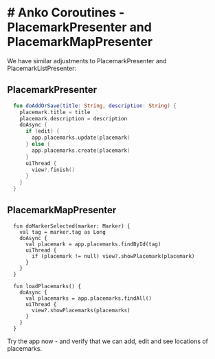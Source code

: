 # # Anko Coroutines - PlacemarkPresenter and PlacemarkMapPresenter

We have similar adjustments to PlacemarkPresenter and PlacemarkListPresenter:

## PlacemarkPresenter

~~~kotlin
  fun doAddOrSave(title: String, description: String) {
    placemark.title = title
    placemark.description = description
    doAsync {
      if (edit) {
        app.placemarks.update(placemark)
      } else {
        app.placemarks.create(placemark)
      }
      uiThread {
        view?.finish()
      }
    }
  }
~~~


## PlacemarkMapPresenter

~~~
  fun doMarkerSelected(marker: Marker) {
    val tag = marker.tag as Long
    doAsync {
      val placemark = app.placemarks.findById(tag)
      uiThread {
        if (placemark != null) view?.showPlacemark(placemark)
      }
    }
  }

  fun loadPlacemarks() {
    doAsync {
      val placemarks = app.placemarks.findAll()
      uiThread {
        view?.showPlacemarks(placemarks)
      }
    }
  }
~~~

Try the app now - and verify that we can add, edit and see locations of placemarks.
